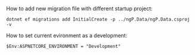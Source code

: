 ﻿How to add new migration file with different startup project:

`
dotnet ef migrations add InitialCreate -p ../ngP.Data/ngP.Data.csproj -v
`

How to set current evironment as a development:

`
$Env:ASPNETCORE_ENVIRONMENT = "Development"
`

